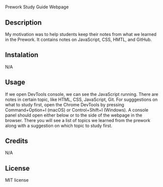 # <Your-Project-Title>
 Prework Study Guide Webpage

## Description
 My motivation was to help students keep their notes from what we learned in the Prework. It contains notes on JavaScript, CSS, HMTL, and GitHub.

## Instalation 
 N/A

## Usage
 If we open DevTools console, we can see the JavaScript running. There are notes in certain topic, like HTML, CSS, JavaScript, Git. For sugggestions on what to study first, open the Chrome DevTools by pressing Command+Option+I (macOS) or Control+Shift+I (Windows). A console panel should open either below or to the side of the webpage in the browser. There you will see a list of topics we learned from the prework along with a suggestion on which topic to study first. 

## Credits
N/A

## License
MIT license
